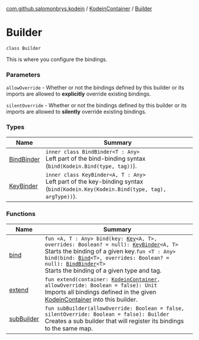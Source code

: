 [com.github.salomonbrys.kodein](../../index.md) / [KodeinContainer](../index.md) / [Builder](.)

# Builder

`class Builder`

This is where you configure the bindings.

### Parameters

`allowOverride` - Whether or not the bindings defined by this builder or its imports are allowed to **explicitly** override existing bindings.

`silentOverride` - Whether or not the bindings defined by this builder or its imports are allowed to **silently** override existing bindings.

### Types

| Name | Summary |
|---|---|
| [BindBinder](-bind-binder/index.md) | `inner class BindBinder<T : Any>`<br>Left part of the bind-binding syntax (`bind(Kodein.Bind(type, tag))`). |
| [KeyBinder](-key-binder/index.md) | `inner class KeyBinder<A, T : Any>`<br>Left part of the key-binding syntax (`bind(Kodein.Key(Kodein.Bind(type, tag), argType))`). |

### Functions

| Name | Summary |
|---|---|
| [bind](bind.md) | `fun <A, T : Any> bind(key: `[`Key`](../../-kodein/-key/index.md)`<A, T>, overrides: Boolean? = null): `[`KeyBinder`](-key-binder/index.md)`<A, T>`<br>Starts the binding of a given key.`fun <T : Any> bind(bind: `[`Bind`](../../-kodein/-bind/index.md)`<T>, overrides: Boolean? = null): `[`BindBinder`](-bind-binder/index.md)`<T>`<br>Starts the binding of a given type and tag. |
| [extend](extend.md) | `fun extend(container: `[`KodeinContainer`](../index.md)`, allowOverride: Boolean = false): Unit`<br>Imports all bindings defined in the given [KodeinContainer](../index.md) into this builder. |
| [subBuilder](sub-builder.md) | `fun subBuilder(allowOverride: Boolean = false, silentOverride: Boolean = false): Builder`<br>Creates a sub builder that will register its bindings to the same map. |
